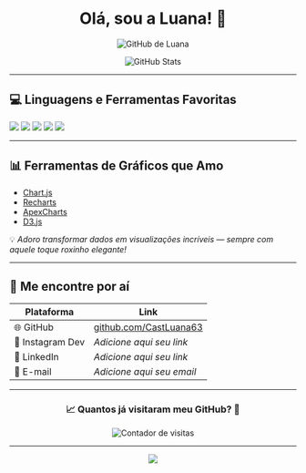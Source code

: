 <h1 align="center">Olá, sou a Luana! 👋</h1>

<p align="center">
  <img src="https://img.shields.io/static/v1?label=GitHub&message=CastLuana63&color=C68EFD&style=for-the-badge&logo=github" alt="GitHub de Luana" />
</p>

<div align="center">
  <img src="https://github-readme-stats.vercel.app/api?username=CastLuana63&show_icons=true&title_color=ffffff&text_color=ffffff&icon_color=ffffff&bg_color=C68EFD&border_radius=15&cache_seconds=1800" alt="GitHub Stats" />
</div>

---

## 💻 Linguagens e Ferramentas Favoritas

<p>
  <img src="https://img.shields.io/badge/React-20232a?style=for-the-badge&logo=react&logoColor=61DAFB" />
  <img src="https://img.shields.io/badge/JavaScript-323330?style=for-the-badge&logo=javascript&logoColor=F7DF1E" />
  <img src="https://img.shields.io/badge/HTML5-E34F26?style=for-the-badge&logo=html5&logoColor=white" />
  <img src="https://img.shields.io/badge/CSS3-1572B6?style=for-the-badge&logo=css3&logoColor=white" />
  <img src="https://img.shields.io/badge/SQL-003B57?style=for-the-badge&logo=sqlite&logoColor=white" />
</p>

---

## 📊 Ferramentas de Gráficos que Amo

- [Chart.js](https://www.chartjs.org/)
- [Recharts](https://recharts.org/)
- [ApexCharts](https://apexcharts.com/)
- [D3.js](https://d3js.org/)

💡 *Adoro transformar dados em visualizações incríveis — sempre com aquele toque roxinho elegante!*

---

## 🚀 Me encontre por aí

| Plataforma | Link |
|-----------|------|
| 🌐 GitHub | [github.com/CastLuana63](https://github.com/CastLuana63) |
| 📸 Instagram Dev | *Adicione aqui seu link* |
| 💼 LinkedIn | *Adicione aqui seu link* |
| 💌 E-mail | *Adicione aqui seu email* |

---

<div align="center">
  <h3><b>📈 Quantos já visitaram meu GitHub? 🤔</b></h3>
  <img src="https://profile-counter.glitch.me/CastLuana63/count.svg" alt="Contador de visitas" />
</div>

---

<div align="center">
  <img src="https://capsule-render.vercel.app/api?type=waving&color=C68EFD&height=100&section=footer" />
</div>
